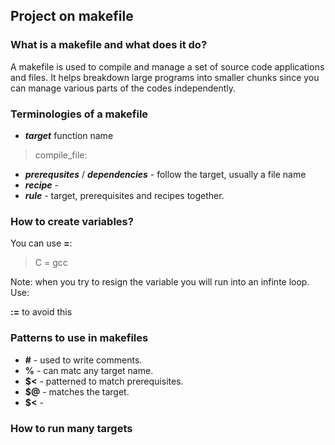 ## Project on makefile

### What is a makefile and what does it do?
A makefile is used to compile and manage a set of source code applications and files. It helps breakdown large programs into smaller chunks since you can manage various parts of the codes independently.

### Terminologies of a makefile
- ***target*** function name
> compile_file:
- ***prerequsites*** / ***dependencies*** - follow the target, usually a file name
- ***recipe*** -
- ***rule*** - target, prerequisites and recipes together.

### How to create variables?
You can use **=**:
> C = gcc

Note: when you try to resign the variable you will run into an infinte loop. Use:

**:=** to avoid this

### Patterns to use in makefiles
- **#** - used to write comments.
- **%** - can matc any target name.
- **$<** - patterned to match prerequisites.
- **$@** - matches the target.
- **$&lt;** -

### How to run many targets
